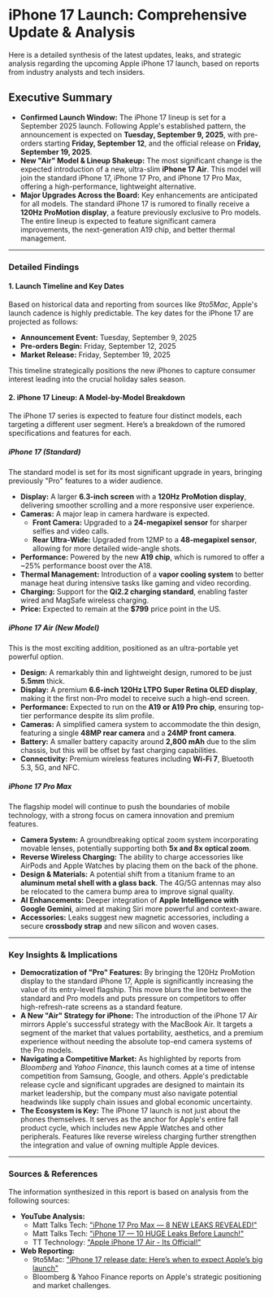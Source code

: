 # **iPhone 17 Launch: Comprehensive Update & Analysis**

Here is a detailed synthesis of the latest updates, leaks, and strategic analysis regarding the upcoming Apple iPhone 17 launch, based on reports from industry analysts and tech insiders.

## **Executive Summary**

- **Confirmed Launch Window:** The iPhone 17 lineup is set for a September 2025 launch. Following Apple's established pattern, the announcement is expected on **Tuesday, September 9, 2025**, with pre-orders starting **Friday, September 12**, and the official release on **Friday, September 19, 2025**.
- **New "Air" Model & Lineup Shakeup:** The most significant change is the expected introduction of a new, ultra-slim **iPhone 17 Air**. This model will join the standard iPhone 17, iPhone 17 Pro, and iPhone 17 Pro Max, offering a high-performance, lightweight alternative.
- **Major Upgrades Across the Board:** Key enhancements are anticipated for all models. The standard iPhone 17 is rumored to finally receive a **120Hz ProMotion display**, a feature previously exclusive to Pro models. The entire lineup is expected to feature significant camera improvements, the next-generation A19 chip, and better thermal management.

---

### **Detailed Findings**

#### **1. Launch Timeline and Key Dates**

Based on historical data and reporting from sources like _9to5Mac_, Apple's launch cadence is highly predictable. The key dates for the iPhone 17 are projected as follows:

- **Announcement Event:** Tuesday, September 9, 2025
- **Pre-orders Begin:** Friday, September 12, 2025
- **Market Release:** Friday, September 19, 2025

This timeline strategically positions the new iPhones to capture consumer interest leading into the crucial holiday sales season.

#### **2. iPhone 17 Lineup: A Model-by-Model Breakdown**

The iPhone 17 series is expected to feature four distinct models, each targeting a different user segment. Here’s a breakdown of the rumored specifications and features for each.

##### **iPhone 17 (Standard)**

The standard model is set for its most significant upgrade in years, bringing previously "Pro" features to a wider audience.

- **Display:** A larger **6.3-inch screen** with a **120Hz ProMotion display**, delivering smoother scrolling and a more responsive user experience.
- **Cameras:** A major leap in camera hardware is expected.
  - **Front Camera:** Upgraded to a **24-megapixel sensor** for sharper selfies and video calls.
  - **Rear Ultra-Wide:** Upgraded from 12MP to a **48-megapixel sensor**, allowing for more detailed wide-angle shots.
- **Performance:** Powered by the new **A19 chip**, which is rumored to offer a ~25% performance boost over the A18.
- **Thermal Management:** Introduction of a **vapor cooling system** to better manage heat during intensive tasks like gaming and video recording.
- **Charging:** Support for the **Qi2.2 charging standard**, enabling faster wired and MagSafe wireless charging.
- **Price:** Expected to remain at the **$799** price point in the US.

##### **iPhone 17 Air (New Model)**

This is the most exciting addition, positioned as an ultra-portable yet powerful option.

- **Design:** A remarkably thin and lightweight design, rumored to be just **5.5mm** thick.
- **Display:** A premium **6.6-inch 120Hz LTPO Super Retina OLED display**, making it the first non-Pro model to receive such a high-end screen.
- **Performance:** Expected to run on the **A19 or A19 Pro chip**, ensuring top-tier performance despite its slim profile.
- **Cameras:** A simplified camera system to accommodate the thin design, featuring a single **48MP rear camera** and a **24MP front camera**.
- **Battery:** A smaller battery capacity around **2,800 mAh** due to the slim chassis, but this will be offset by fast charging capabilities.
- **Connectivity:** Premium wireless features including **Wi-Fi 7**, Bluetooth 5.3, 5G, and NFC.

##### **iPhone 17 Pro Max**

The flagship model will continue to push the boundaries of mobile technology, with a strong focus on camera innovation and premium features.

- **Camera System:** A groundbreaking optical zoom system incorporating movable lenses, potentially supporting both **5x and 8x optical zoom**.
- **Reverse Wireless Charging:** The ability to charge accessories like AirPods and Apple Watches by placing them on the back of the phone.
- **Design & Materials:** A potential shift from a titanium frame to an **aluminum metal shell with a glass back**. The 4G/5G antennas may also be relocated to the camera bump area to improve signal quality.
- **AI Enhancements:** Deeper integration of **Apple Intelligence with Google Gemini**, aimed at making Siri more powerful and context-aware.
- **Accessories:** Leaks suggest new magnetic accessories, including a secure **crossbody strap** and new silicon and woven cases.

---

### **Key Insights & Implications**

- **Democratization of "Pro" Features:** By bringing the 120Hz ProMotion display to the standard iPhone 17, Apple is significantly increasing the value of its entry-level flagship. This move blurs the line between the standard and Pro models and puts pressure on competitors to offer high-refresh-rate screens as a standard feature.
- **A New "Air" Strategy for iPhone:** The introduction of the iPhone 17 Air mirrors Apple's successful strategy with the MacBook Air. It targets a segment of the market that values portability, aesthetics, and a premium experience without needing the absolute top-end camera systems of the Pro models.
- **Navigating a Competitive Market:** As highlighted by reports from _Bloomberg_ and _Yahoo Finance_, this launch comes at a time of intense competition from Samsung, Google, and others. Apple's predictable release cycle and significant upgrades are designed to maintain its market leadership, but the company must also navigate potential headwinds like supply chain issues and global economic uncertainty.
- **The Ecosystem is Key:** The iPhone 17 launch is not just about the phones themselves. It serves as the anchor for Apple's entire fall product cycle, which includes new Apple Watches and other peripherals. Features like reverse wireless charging further strengthen the integration and value of owning multiple Apple devices.

---

### **Sources & References**

The information synthesized in this report is based on analysis from the following sources:

- **YouTube Analysis:**
  - Matt Talks Tech: ["iPhone 17 Pro Max — 8 NEW LEAKS REVEALED!"](https://www.youtube.com/watch?v=ovRP80RLgWQ)
  - Matt Talks Tech: ["iPhone 17 — 10 HUGE Leaks Before Launch!"](https://www.youtube.com/watch?v=e9Nab1zYBF0)
  - TT Technology: ["Apple iPhone 17 Air - Its Official!"](https://www.youtube.com/watch?v=Cc9OcxBJPoo)
- **Web Reporting:**
  - 9to5Mac: ["iPhone 17 release date: Here’s when to expect Apple’s big launch"](https://9to5mac.com/2025/09/04/iphone-17-release-date-heres-when-to-expect-apples-big-launch/)
  - Bloomberg & Yahoo Finance reports on Apple's strategic positioning and market challenges.
